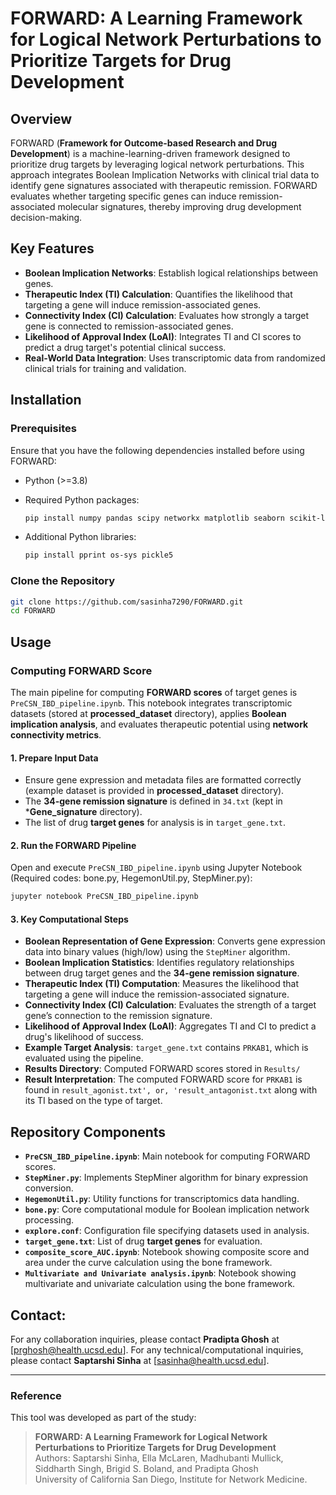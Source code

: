 # FORWARD: A Learning Framework for Logical Network Perturbations to Prioritize Targets for Drug Development

## Overview
FORWARD (**Framework for Outcome-based Research and Drug Development**) is a machine-learning-driven framework designed to prioritize drug targets by leveraging logical network perturbations. This approach integrates Boolean Implication Networks with clinical trial data to identify gene signatures associated with therapeutic remission. FORWARD evaluates whether targeting specific genes can induce remission-associated molecular signatures, thereby improving drug development decision-making.

## Key Features
- **Boolean Implication Networks**: Establish logical relationships between genes.
- **Therapeutic Index (TI) Calculation**: Quantifies the likelihood that targeting a gene will induce remission-associated genes.
- **Connectivity Index (CI) Calculation**: Evaluates how strongly a target gene is connected to remission-associated genes.
- **Likelihood of Approval Index (LoAI)**: Integrates TI and CI scores to predict a drug target's potential clinical success.
- **Real-World Data Integration**: Uses transcriptomic data from randomized clinical trials for training and validation.

## Installation
### Prerequisites
Ensure that you have the following dependencies installed before using FORWARD:
- Python (>=3.8)

- Required Python packages:
  ```bash
  pip install numpy pandas scipy networkx matplotlib seaborn scikit-learn opencv-python pillow json5
  ```
- Additional Python libraries:
  ```bash
  pip install pprint os-sys pickle5
  ```

### Clone the Repository
```bash
git clone https://github.com/sasinha7290/FORWARD.git
cd FORWARD
```

## Usage
### Computing FORWARD Score
The main pipeline for computing **FORWARD scores** of target genes is `PreCSN_IBD_pipeline.ipynb`. This notebook integrates transcriptomic datasets (stored at **processed_dataset** directory), applies **Boolean implication analysis**, and evaluates therapeutic potential using **network connectivity metrics**.

#### **1. Prepare Input Data**
   - Ensure gene expression and metadata files are formatted correctly (example dataset is provided in **processed_dataset** directory).
   - The **34-gene remission signature** is defined in `34.txt` (kept in ***Gene_signature** directory).
   - The list of drug **target genes** for analysis is in `target_gene.txt`.

#### **2. Run the FORWARD Pipeline**
   Open and execute `PreCSN_IBD_pipeline.ipynb` using Jupyter Notebook (Required codes: bone.py, HegemonUtil.py, StepMiner.py):
   ```bash
   jupyter notebook PreCSN_IBD_pipeline.ipynb
   ```

#### **3. Key Computational Steps**
   - **Boolean Representation of Gene Expression**: Converts gene expression data into binary values (high/low) using the `StepMiner` algorithm.
   - **Boolean Implication Statistics**: Identifies regulatory relationships between drug target genes and the **34-gene remission signature**.
   - **Therapeutic Index (TI) Computation**: Measures the likelihood that targeting a gene will induce the remission-associated signature.
   - **Connectivity Index (CI) Calculation**: Evaluates the strength of a target gene’s connection to the remission signature.
   - **Likelihood of Approval Index (LoAI)**: Aggregates TI and CI to predict a drug's likelihood of success.
   - **Example Target Analysis**: `target_gene.txt` contains `PRKAB1`, which is evaluated using the pipeline.
   - **Results Directory**: Computed FORWARD scores stored in `Results/`
   - **Result Interpretation**: The computed FORWARD score for `PRKAB1` is found in `result_agonist.txt', or, 'result_antagonist.txt` along with its TI based on the type of target.

## Repository Components
- **`PreCSN_IBD_pipeline.ipynb`**: Main notebook for computing FORWARD scores.
- **`StepMiner.py`**: Implements StepMiner algorithm for binary expression conversion.
- **`HegemonUtil.py`**: Utility functions for transcriptomics data handling.
- **`bone.py`**: Core computational module for Boolean implication network processing.
- **`explore.conf`**: Configuration file specifying datasets used in analysis.
- **`target_gene.txt`**: List of drug **target genes** for evaluation.
- **`composite_score_AUC.ipynb`**: Notebook showing composite score and area under the curve calculation using the bone framework.
- **`Multivariate and Univariate analysis.ipynb`**: Notebook showing multivariate and univariate calculation using the bone framework.


## Contact:
For any collaboration inquiries, please contact **Pradipta Ghosh** at [prghosh@health.ucsd.edu].
For any technical/computational inquiries, please contact **Saptarshi Sinha** at [sasinha@health.ucsd.edu].

---
### **Reference**
This tool was developed as part of the study:
> **FORWARD: A Learning Framework for Logical Network Perturbations to Prioritize Targets for Drug Development**  
> Authors: Saptarshi Sinha, Ella McLaren, Madhubanti Mullick, Siddharth Singh, Brigid S. Boland, and Pradipta Ghosh  
> University of California San Diego, Institute for Network Medicine.

